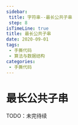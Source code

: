 ```yaml
---
sidebar:
 title: 字符串--最长公共子串
 step: 8
isTimeLine: true
title: 最长公共子串
date: 2020-09-01
tags:
 - 手撕代码
 - 算法与数据结构
categories:
 - 手撕代码
---
```

# 最长公共子串

TODO：未完待续
